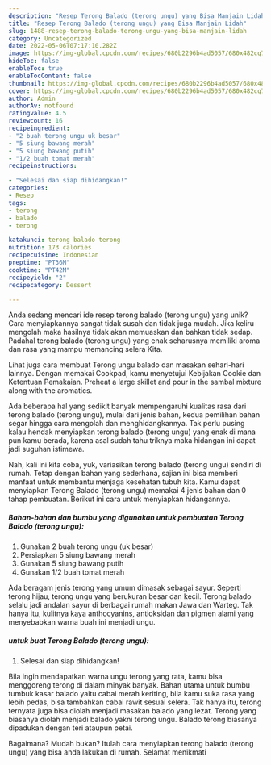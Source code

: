 ```yaml
---
description: "Resep Terong Balado (terong ungu) yang Bisa Manjain Lidah"
title: "Resep Terong Balado (terong ungu) yang Bisa Manjain Lidah"
slug: 1488-resep-terong-balado-terong-ungu-yang-bisa-manjain-lidah
category: Uncategorized
date: 2022-05-06T07:17:10.282Z
image: https://img-global.cpcdn.com/recipes/680b2296b4ad5057/680x482cq70/terong-balado-terong-ungu-foto-resep-utama.jpg
hideToc: false
enableToc: true
enableTocContent: false
thumbnail: https://img-global.cpcdn.com/recipes/680b2296b4ad5057/680x482cq70/terong-balado-terong-ungu-foto-resep-utama.jpg
cover: https://img-global.cpcdn.com/recipes/680b2296b4ad5057/680x482cq70/terong-balado-terong-ungu-foto-resep-utama.jpg
author: Admin
authorAv: notfound
ratingvalue: 4.5
reviewcount: 16
recipeingredient:
- "2 buah terong ungu uk besar"
- "5 siung bawang merah"
- "5 siung bawang putih"
- "1/2 buah tomat merah"
recipeinstructions:

- "Selesai dan siap dihidangkan!"
categories:
- Resep
tags:
- terong
- balado
- terong

katakunci: terong balado terong 
nutrition: 173 calories
recipecuisine: Indonesian
preptime: "PT36M"
cooktime: "PT42M"
recipeyield: "2"
recipecategory: Dessert

---
```





Anda sedang mencari ide resep terong balado (terong ungu) yang unik? Cara menyiapkannya sangat tidak susah dan tidak juga mudah. Jika keliru mengolah maka hasilnya tidak akan memuaskan dan bahkan tidak sedap. Padahal terong balado (terong ungu) yang enak seharusnya memiliki aroma dan rasa yang mampu memancing selera Kita.





Lihat juga cara membuat Terong ungu balado dan masakan sehari-hari lainnya. Dengan memakai Cookpad, kamu menyetujui Kebijakan Cookie dan Ketentuan Pemakaian. Preheat a large skillet and pour in the sambal mixture along with the aromatics.

Ada beberapa hal yang sedikit banyak mempengaruhi kualitas rasa dari terong balado (terong ungu), mulai dari jenis bahan, kedua pemilihan bahan segar hingga cara mengolah dan menghidangkannya. Tak perlu pusing kalau hendak menyiapkan terong balado (terong ungu) yang enak di mana pun kamu berada, karena asal sudah tahu triknya maka hidangan ini dapat jadi suguhan istimewa.






Nah, kali ini kita coba, yuk, variasikan terong balado (terong ungu) sendiri di rumah. Tetap dengan bahan yang sederhana, sajian ini bisa memberi manfaat untuk membantu menjaga kesehatan tubuh kita. Kamu dapat menyiapkan Terong Balado (terong ungu) memakai 4 jenis bahan dan 0 tahap pembuatan. Berikut ini cara untuk menyiapkan hidangannya.

<!--inarticleads1-->

##### Bahan-bahan dan bumbu yang digunakan untuk pembuatan Terong Balado (terong ungu):

1. Gunakan 2 buah terong ungu (uk besar)
1. Persiapkan 5 siung bawang merah
1. Gunakan 5 siung bawang putih
1. Gunakan 1/2 buah tomat merah


Ada beragam jenis terong yang umum dimasak sebagai sayur. Seperti terong hijau, terong ungu yang berukuran besar dan kecil. Terong balado selalu jadi andalan sayur di berbagai rumah makan Jawa dan Warteg. Tak hanya itu, kulitnya kaya anthocyanins, antioksidan dan pigmen alami yang menyebabkan warna buah ini menjadi ungu. 

<!--inarticleads2-->

#####  untuk buat Terong Balado (terong ungu):


1. Selesai dan siap dihidangkan!

Bila ingin mendapatkan warna ungu terong yang rata, kamu bisa menggoreng terong di dalam minyak banyak. Bahan utama untuk bumbu tumbuk kasar balado yaitu cabai merah keriting, bila kamu suka rasa yang lebih pedas, bisa tambahkan cabai rawit sesuai selera. Tak hanya itu, terong ternyata juga bisa diolah menjadi masakan balado yang lezat. Terong yang biasanya diolah menjadi balado yakni terong ungu. Balado terong biasanya dipadukan dengan teri ataupun petai. 

Bagaimana? Mudah bukan? Itulah cara menyiapkan terong balado (terong ungu) yang bisa anda lakukan di rumah. Selamat menikmati
